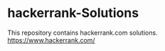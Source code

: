 # hackerrank-Solutions
This repository contains hackerrank.com solutions.
https://www.hackerrank.com/
